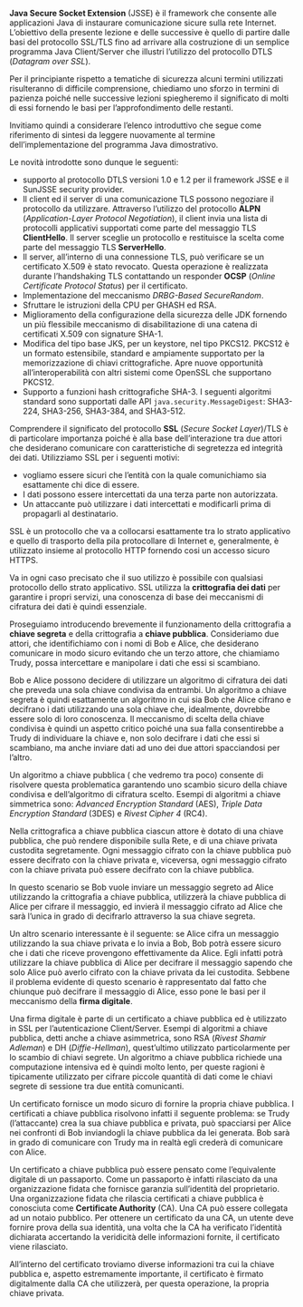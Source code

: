 **Java Secure Socket Extension** (JSSE) è il framework che consente alle applicazioni Java di instaurare comunicazione sicure sulla rete Internet. L’obiettivo della presente lezione e delle successive è quello di partire dalle basi del protocollo SSL/TLS fino ad arrivare alla costruzione di un semplice programma Java Client/Server che illustri l’utilizzo del protocollo DTLS (_Datagram over SSL_).

Per il principiante rispetto a tematiche di sicurezza alcuni termini utilizzati risulteranno di difficile comprensione, chiediamo uno sforzo in termini di pazienza poiché nelle successive lezioni spiegheremo il significato di molti di essi fornendo le basi per l’approfondimento delle restanti.

Invitiamo quindi a considerare l’elenco introduttivo che segue come riferimento di sintesi da leggere nuovamente al termine dell’implementazione del programma Java dimostrativo.

Le novità introdotte sono dunque le seguenti:

*   supporto al protocollo DTLS versioni 1.0 e 1.2 per il framework JSSE e il SunJSSE security provider.
*   Il client ed il server di una comunicazione TLS possono negoziare il protocollo da utilizzare. Attraverso l’utilizzo del protocollo **ALPN** (_Application-Layer Protocol Negotiation_), il client invia una lista di protocolli applicativi supportati come parte del messaggio TLS **ClientHello**. Il server sceglie un protocollo e restituisce la scelta come parte del messaggio TLS **ServerHello**.
*   Il server, all’interno di una connessione TLS, può verificare se un certificato X.509 è stato revocato. Questa operazione è realizzata durante l’handshaking TLS contattando un responder **OCSP** (_Online Certificate Protocol Status_) per il certificato.
*   Implementazione del meccanismo _DRBG-Based SecureRandom_.
*   Sfruttare le istruzioni della CPU per GHASH ed RSA.
*   Miglioramento della configurazione della sicurezza delle JDK fornendo un più flessibile meccanismo di disabilitazione di una catena di certificati X.509 con signature SHA-1.
*   Modifica del tipo base JKS, per un keystore, nel tipo PKCS12. PKCS12 è un formato estensibile, standard e ampiamente supportato per la memorizzazione di chiavi crittografiche. Apre nuove opportunità all’interoperabilità con altri sistemi come OpenSSL che supportano PKCS12.
*   Supporto a funzioni hash crittografiche SHA-3. I seguenti algoritmi standard sono supportati dalle API `java.security.MessageDigest`: SHA3-224, SHA3-256, SHA3-384, and SHA3-512.

Comprendere il significato del protocollo **SSL** (_Secure Socket Layer_)/TLS è di particolare importanza poiché è alla base dell’interazione tra due attori che desiderano comunicare con caratteristiche di segretezza ed integrità dei dati. Utilizziamo SSL per i seguenti motivi:

*   vogliamo essere sicuri che l’entità con la quale comunichiamo sia esattamente chi dice di essere.
*   I dati possono essere intercettati da una terza parte non autorizzata.
*   Un attaccante può utilizzare i dati intercettati e modificarli prima di propagarli al destinatario.

SSL è un protocollo che va a collocarsi esattamente tra lo strato applicativo e quello di trasporto della pila protocollare di Internet e, generalmente, è utilizzato insieme al protocollo HTTP fornendo cosi un accesso sicuro HTTPS.

Va in ogni caso precisato che il suo utilizzo è possibile con qualsiasi protocollo dello strato applicativo. SSL utilizza la **crittografia dei dati** per garantire i propri servizi, una conoscenza di base dei meccanismi di cifratura dei dati è quindi essenziale.

Proseguiamo introducendo brevemente il funzionamento della crittografia a **chiave segreta** e della crittografia a **chiave pubblica**. Consideriamo due attori, che identifichiamo con i nomi di Bob e Alice, che desiderano comunicare in modo sicuro evitando che un terzo attore, che chiamiamo Trudy, possa intercettare e manipolare i dati che essi si scambiano.

Bob e Alice possono decidere di utilizzare un algoritmo di cifratura dei dati che preveda una sola chiave condivisa da entrambi. Un algoritmo a chiave segreta è quindi esattamente un algoritmo in cui sia Bob che Alice cifrano e decifrano i dati utilizzando una sola chiave che, idealmente, dovrebbe essere solo di loro conoscenza. Il meccanismo di scelta della chiave condivisa è quindi un aspetto critico poiché una sua falla consentirebbe a Trudy di individuare la chiave e, non solo decifrare i dati che essi si scambiano, ma anche inviare dati ad uno dei due attori spacciandosi per l’altro.

Un algoritmo a chiave pubblica ( che vedremo tra poco) consente di risolvere questa problematica garantendo uno scambio sicuro della chiave condivisa e dell’algoritmo di cifratura scelto. Esempi di algoritmi a chiave simmetrica sono: _Advanced Encryption Standard_ (AES), _Triple Data Encryption Standard_ (3DES) e _Rivest Cipher 4_ (RC4).

Nella crittografica a chiave pubblica ciascun attore è dotato di una chiave pubblica, che può rendere disponibile sulla Rete, e di una chiave privata custodita segretamente. Ogni messaggio cifrato con la chiave pubblica può essere decifrato con la chiave privata e, viceversa, ogni messaggio cifrato con la chiave privata può essere decifrato con la chiave pubblica.

In questo scenario se Bob vuole inviare un messaggio segreto ad Alice utilizzando la crittografia a chiave pubblica, utilizzerà la chiave pubblica di Alice per cifrare il messaggio, ed invierà il messaggio cifrato ad Alice che sarà l’unica in grado di decifrarlo attraverso la sua chiave segreta.

Un altro scenario interessante è il seguente: se Alice cifra un messaggio utilizzando la sua chiave privata e lo invia a Bob, Bob potrà essere sicuro che i dati che riceve provengono effettivamente da Alice. Egli infatti potrà utilizzare la chiave pubblica di Alice per decifrare il messaggio sapendo che solo Alice può averlo cifrato con la chiave privata da lei custodita. Sebbene il problema evidente di questo scenario è rappresentato dal fatto che chiunque può decifrare il messaggio di Alice, esso pone le basi per il meccanismo della **firma digitale**.

Una firma digitale è parte di un certificato a chiave pubblica ed è utilizzato in SSL per l’autenticazione Client/Server. Esempi di algoritmi a chiave pubblica, detti anche a chiave asimmetrica, sono RSA (_Rivest Shamir Adleman_) e DH (_Diffie-Hellman_), quest’ultimo utilizzato particolarmente per lo scambio di chiavi segrete. Un algoritmo a chiave pubblica richiede una computazione intensiva ed è quindi molto lento, per queste ragioni è tipicamente utilizzato per cifrare piccole quantità di dati come le chiavi segrete di sessione tra due entità comunicanti.

Un certificato fornisce un modo sicuro di fornire la propria chiave pubblica. I certificati a chiave pubblica risolvono infatti il seguente problema: se Trudy (l’attaccante) crea la sua chiave pubblica e privata, può spacciarsi per Alice nei confronti di Bob inviandogli la chiave pubblica da lei generata. Bob sarà in grado di comunicare con Trudy ma in realtà egli crederà di comunicare con Alice.

Un certificato a chiave pubblica può essere pensato come l’equivalente digitale di un passaporto. Come un passaporto è infatti rilasciato da una organizzazione fidata che fornisce garanzia sull’identità del proprietario. Una organizzazione fidata che rilascia certificati a chiave pubblica è conosciuta come **Certificate Authority** (CA). Una CA può essere collegata ad un notaio pubblico. Per ottenere un certificato da una CA, un utente deve fornire prova della sua identità, una volta che la CA ha verificato l’identità dichiarata accertando la veridicità delle informazioni fornite, il certificato viene rilasciato.

All’interno del certificato troviamo diverse informazioni tra cui la chiave pubblica e, aspetto estremamente importante, il certificato è firmato digitalmente dalla CA che utilizzerà, per questa operazione, la propria chiave privata.